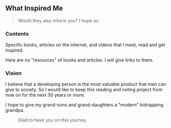 ## What Inspired Me

> Would they also inform you? I hope so.

### Contents

Specific books, articles on the internet, and videos that I meet, read and get inspired.

Here are no "resources" of books and articles. I will give links to them.

### Vision

I believe that a developing person is the most valuable product that men can give to society. So I would like to keep this reading and noting project from now on for the next 30 years or more.

I hope to give my grand-sons and grand-daughters a "modern" kidnapping grandpa.

> Glad to have you on this journey.
